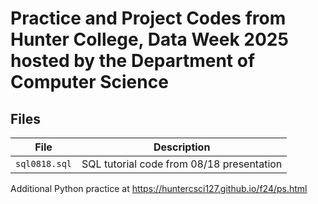 # Practice and Project Codes from Hunter College, Data Week 2025 hosted by the Department of Computer Science

## Files

| File                                     | Description                                                              |
|------------------------------------------|--------------------------------------------------------------------------|
| `sql0818.sql`                            | SQL tutorial code from 08/18 presentation                                |

Additional Python practice at https://huntercsci127.github.io/f24/ps.html
